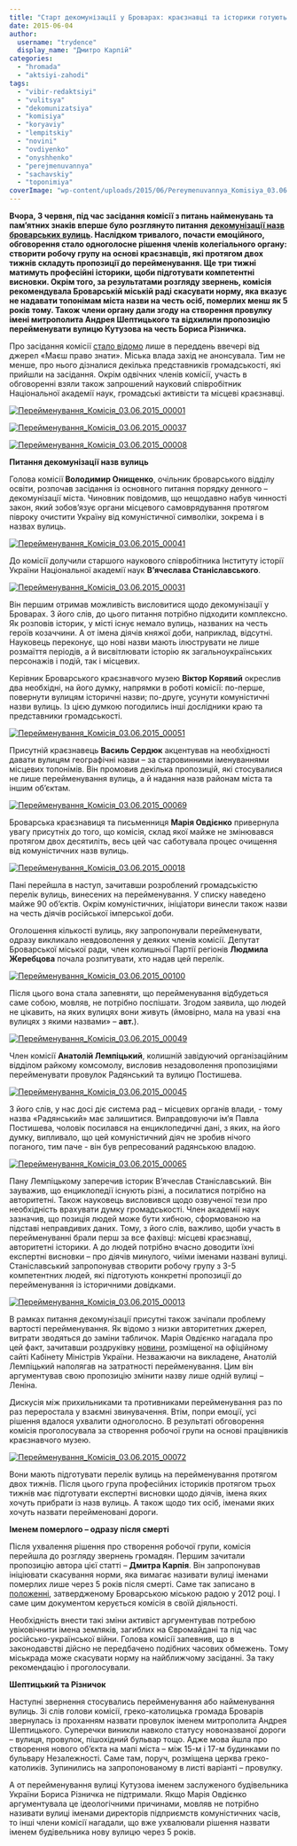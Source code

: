```yaml
---
title: "Старт декомунізації у Броварах: краєзнавці та історики готують пропозиції щодо перейменування вулиць"
date: 2015-06-04
author: 
  username: "trydence"
  display_name: "Дмитро Карпій"
categories: 
  - "hromada"
  - "aktsiyi-zahodi"
tags: 
  - "vibir-redaktsiyi"
  - "vulitsya"
  - "dekomunizatsiya"
  - "komisiya"
  - "koryaviy"
  - "lempitskiy"
  - "novini"
  - "ovdiyenko"
  - "onyshhenko"
  - "perejmenuvannya"
  - "sachavskiy"
  - "toponimiya"
coverImage: "wp-content/uploads/2015/06/Pereymenuvannya_Komisiya_03.06.2015_00003.jpg"
---
```


**Вчора, 3 червня, під час засідання комісії з питань найменувань та пам’ятних знаків вперше було розглянуто питання** [**декомунізації назв броварських вулиць**](https://mpz.brovary.org/skilki-koshtuvatime-brovartsyam-dekomunizatsiya-nazv-vulits-nashogo-mista/)**. Наслідком тривалого, почасти емоційного, обговорення стало одноголосне рішення членів колегіального органу: створити робочу групу на основі краєзнавців, які протягом двох тижнів складуть пропозиції до перейменування. Ще три тижні матимуть професійні історики, щоби підготувати компетентні висновки. Окрім того, за результатами розгляду звернень, комісія рекомендувала Броварській міській раді скасувати норму, яка вказує не надавати топонімам міста назви на честь осіб, померлих менш як 5 років тому. Також члени органу дали згоду на створення провулку імені митрополита Андрея Шептицького та відхилили пропозицію перейменувати вулицю Кутузова на честь Бориса Різничка.**

Про засідання комісії [стало відомо](https://www.facebook.com/pravo.znaty.brovary/posts/803210186453896) лише в переддень ввечері від джерел «Маєш право знати». Міська влада захід не анонсувала. Тим не менше, про нього дізналися декілька представників громадськості, які прийшли на засідання. Окрім одвічних членів комісії, участь в обговоренні взяли також запрошений науковий співробітник Національної академії наук, громадські активісти та місцеві краєзнавці.

[![Перейменування_Комісія_03.06.2015_00001](https://mpz.brovary.org/wp-content/uploads/2015/06/Pereymenuvannya_Komisiya_03.06.2015_00001.jpg)](https://mpz.brovary.org/wp-content/uploads/2015/06/Pereymenuvannya_Komisiya_03.06.2015_00001.jpg)

[![Перейменування_Комісія_03.06.2015_00037](https://mpz.brovary.org/wp-content/uploads/2015/06/Pereymenuvannya_Komisiya_03.06.2015_00037.jpg)](https://mpz.brovary.org/wp-content/uploads/2015/06/Pereymenuvannya_Komisiya_03.06.2015_00037.jpg)

[![Перейменування_Комісія_03.06.2015_00008](https://mpz.brovary.org/wp-content/uploads/2015/06/Pereymenuvannya_Komisiya_03.06.2015_00008.jpg)](https://mpz.brovary.org/wp-content/uploads/2015/06/Pereymenuvannya_Komisiya_03.06.2015_00008.jpg)

**Питання декомунізації назв вулиць**

Голова комісії **Володимир Онищенко**, очільник броварського відділу освіти, розпочав засідання із основного питання порядку денного – декомунізації міста. Чиновник повідомив, що нещодавно набув чинності закон, який зобов’язує органи місцевого самоврядування протягом півроку очистити Україну від комуністичної символіки, зокрема і в назвах вулиць.

[![Перейменування_Комісія_03.06.2015_00041](https://mpz.brovary.org/wp-content/uploads/2015/06/Pereymenuvannya_Komisiya_03.06.2015_00041.jpg)](https://mpz.brovary.org/wp-content/uploads/2015/06/Pereymenuvannya_Komisiya_03.06.2015_00041.jpg)

До комісії долучили старшого наукового співробітника Інституту історії України Національної академії наук **В’ячеслава Станіславського**.

[![Перейменування_Комісія_03.06.2015_00031](https://mpz.brovary.org/wp-content/uploads/2015/06/Pereymenuvannya_Komisiya_03.06.2015_00031.jpg)](https://mpz.brovary.org/wp-content/uploads/2015/06/Pereymenuvannya_Komisiya_03.06.2015_00031.jpg)

Він першим отримав можливість висловитися щодо декомунізації у Броварах. З його слів, до цього питання потрібно підходити комплексно. Як розповів історик, у місті існує немало вулиць, названих на честь героїв козаччини. А от імена діячів княжої доби, наприклад, відсутні. Науковець переконує, що нові назви мають ілюструвати не лише розмаїття періодів, а й висвітлювати історію як загальноукраїнських персонажів і подій, так і місцевих.

Керівник Броварського краєзнавчого музею **Віктор Корявий** окреслив два необхідні, на його думку, напрямки в роботі комісії: по-перше, повернути вулицям історичні назви; по-друге, усунути комуністичні назви вулиць. Із цією думкою погодились інші дослідники краю та представники громадськості.

[![Перейменування_Комісія_03.06.2015_00051](https://mpz.brovary.org/wp-content/uploads/2015/06/Pereymenuvannya_Komisiya_03.06.2015_00051.jpg)](https://mpz.brovary.org/wp-content/uploads/2015/06/Pereymenuvannya_Komisiya_03.06.2015_00051.jpg)

Присутній краєзнавець **Василь Сердюк** акцентував на необхідності давати вулицям географічні назви – за старовинними іменуваннями місцевих топонімів. Він промовив декілька пропозицій, які стосувалися не лише перейменування вулиць, а й надання назв районам міста та іншим об’єктам.

[![Перейменування_Комісія_03.06.2015_00069](https://mpz.brovary.org/wp-content/uploads/2015/06/Pereymenuvannya_Komisiya_03.06.2015_00069.jpg)](https://mpz.brovary.org/wp-content/uploads/2015/06/Pereymenuvannya_Komisiya_03.06.2015_00069.jpg)

Броварська краєзнавиця та письменниця **Марія Овдієнко** привернула увагу присутніх до того, що комісія, склад якої майже не змінювався протягом двох десятиліть, весь цей час саботувала процес очищення від комуністичних назв вулиць.

[![Перейменування_Комісія_03.06.2015_00018](https://mpz.brovary.org/wp-content/uploads/2015/06/Pereymenuvannya_Komisiya_03.06.2015_00018.jpg)](https://mpz.brovary.org/wp-content/uploads/2015/06/Pereymenuvannya_Komisiya_03.06.2015_00018.jpg)

Пані перейшла в наступ, зачитавши розроблений громадськістю перелік вулиць, винесених на перейменування. У списку наведено майже 90 об’єктів. Окрім комуністичних, ініціатори винесли також назви на честь діячів російської імперської доби.

Оголошення кількості вулиць, яку запропонували перейменувати, одразу викликало невдоволення у деяких членів комісії. Депутат Броварської міської ради, член колишньої Партії регіонів **Людмила Жеребцова** почала розпитувати, хто надав цей перелік.

[![Перейменування_Комісія_03.06.2015_00100](https://mpz.brovary.org/wp-content/uploads/2015/06/Pereymenuvannya_Komisiya_03.06.2015_00100.jpg)](https://mpz.brovary.org/wp-content/uploads/2015/06/Pereymenuvannya_Komisiya_03.06.2015_00100.jpg)

Після цього вона стала запевняти, що перейменування відбудеться саме собою, мовляв, не потрібно поспішати. Згодом заявила, що людей не цікавить, на яких вулицях вони живуть (ймовірно, мала на увазі «на вулицях з якими назвами» – **авт.**).

[![Перейменування_Комісія_03.06.2015_00049](https://mpz.brovary.org/wp-content/uploads/2015/06/Pereymenuvannya_Komisiya_03.06.2015_00049.jpg)](https://mpz.brovary.org/wp-content/uploads/2015/06/Pereymenuvannya_Komisiya_03.06.2015_00049.jpg)

Член комісії **Анатолій Лемпіцький**, колишній завідуючий організаційним відділом райкому комсомолу, висловив незадоволення пропозиціями перейменувати провулок Радянський та вулицю Постишева.

[![Перейменування_Комісія_03.06.2015_00045](https://mpz.brovary.org/wp-content/uploads/2015/06/Pereymenuvannya_Komisiya_03.06.2015_00045.jpg)](https://mpz.brovary.org/wp-content/uploads/2015/06/Pereymenuvannya_Komisiya_03.06.2015_00045.jpg)

З його слів, у нас досі діє система рад – місцевих органів влади, - тому назва «Радянський» має залишитися. Виправдовуючи ім’я Павла Постишева, чоловік посилався на енциклопедичні дані, з яких, на його думку, випливало, що цей комуністичний діяч не зробив нічого поганого, тим паче - він був репресований радянською владою.

[![Перейменування_Комісія_03.06.2015_00065](https://mpz.brovary.org/wp-content/uploads/2015/06/Pereymenuvannya_Komisiya_03.06.2015_00065.jpg)](https://mpz.brovary.org/wp-content/uploads/2015/06/Pereymenuvannya_Komisiya_03.06.2015_00065.jpg)

Пану Лемпіцькому заперечив історик В’ячеслав Станіславський. Він зауважив, що енциклопедії існують різні, а посилатися потрібно на авторитетні. Також науковець висловився щодо озвученої тези про необхідність врахувати думку громадськості. Член академії наук зазначив, що позиція людей може бути хибною, сформованою на підставі неправдивих даних. Тому, з його слів, важливо, щоби участь в перейменуванні брали перш за все фахівці: місцеві краєзнавці, авторитетні історики. А до людей потрібно вчасно доводити їхні експертні висновки – про діячів минулого, чиїми іменами названі вулиці. Станіславський запропонував створити робочу групу з 3-5 компетентних людей, які підготують конкретні пропозиції до перейменування із історичними довідками.

[![Перейменування_Комісія_03.06.2015_00013](https://mpz.brovary.org/wp-content/uploads/2015/06/Pereymenuvannya_Komisiya_03.06.2015_00013.jpg)](https://mpz.brovary.org/wp-content/uploads/2015/06/Pereymenuvannya_Komisiya_03.06.2015_00013.jpg)

В рамках питання декомунізації присутні також зачіпали проблему вартості перейменування. Як відомо з низки авторитетних джерел, витрати зводяться до заміни табличок. Марія Овдієнко нагадала про цей факт, зачитавши роздруківку [новини](https://www.kmu.gov.ua/control/uk/publish/article?art_id=247718732&cat_id=244277212), розміщеної на офіційному сайті Кабінету Міністрів України. Незважаючи на викладене, Анатолій Лемпіцький наполягав на затратності перейменування. Цим він аргументував свою пропозицію змінити назву лише одній вулиці – Леніна.

Дискусія між прихильниками та противниками перейменування раз по раз переростала у взаємні звинувачення. Втім, попри емоції, усі рішення вдалося ухвалити одноголосно. В результаті обговорення комісія проголосувала за створення робочої групи на основі працівників краєзнавчого музею.

[![Перейменування_Комісія_03.06.2015_00072](https://mpz.brovary.org/wp-content/uploads/2015/06/Pereymenuvannya_Komisiya_03.06.2015_00072.jpg)](https://mpz.brovary.org/wp-content/uploads/2015/06/Pereymenuvannya_Komisiya_03.06.2015_00072.jpg)

Вони мають підготувати перелік вулиць на перейменування протягом двох тижнів. Після цього група професійних істориків протягом трьох тижнів має підготувати експертні висновки щодо діячів, імена яких хочуть прибрати із назв вулиць. А також щодо тих осіб, іменами яких хочуть назвати перейменовані дороги.

**Іменем померлого – одразу після смерті**

Після ухвалення рішення про створення робочої групи, комісія перейшла до розгляду звернень громадян. Першим зачитали пропозицію автора цієї статті – **Дмитра Карпія**. Він запропонував ініціювати скасування норми, яка вимагає називати вулиці іменами померлих лише через 5 років після смерті. Саме так записано в [положенні](https://docs.brovary.org/p1302/12.04.2012/580-20-06), затвердженому Броварською міською радою у 2012 році. І саме цим документом керується комісія в своїй діяльності.

Необхідність внести такі зміни активіст аргументував потребою увіковічнити імена земляків, загиблих на Євромайдані та під час російсько-української війни. Голова комісії запевнив, що в законодавстві дійсно не передбачено подібних часових обмежень. Тому міськрада може скасувати норму на найближчому засіданні. За таку рекомендацію і проголосували.

**Шептицький та Різничок**

Наступні звернення стосувались перейменування або найменування вулиць. Зі слів голови комісії, греко-католицька громада Броварів звернулась із проханням назвати провулок іменем митрополита Андрея Шептицького. Суперечки виникли навколо статусу новоназваної дороги – вулиця, провулок, пішохідний бульвар тощо. Адже мова йшла про створення нового об’єкта на мапі міста – між 15-м і 17-м будинками по бульвару Незалежності. Саме там, поруч, розміщена церква греко-католиків. Зупинились на запропонованому в листі варіанті – провулку.

А от перейменування вулиці Кутузова іменем заслуженого будівельника України Бориса Різничка не підтримали. Якщо Марія Овдієнко аргументувала це ідеологічними причинами, мовляв не потрібно називати вулиці іменами директорів підприємств комуністичних часів, то інші члени комісії нагадали, що вже ухвалювали рішення назвати іменем будівельника нову вулицю через 5 років.
